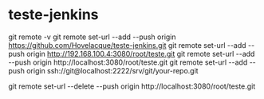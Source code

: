 # teste-jenkins

git remote -v
git remote set-url --add --push origin https://github.com/Hovelacque/teste-jenkins.git
git remote set-url --add --push origin http://192.168.100.4:3080/root/teste.git
git remote set-url --add --push origin http://localhost:3080/root/teste.git
git remote set-url --add --push origin ssh://git@localhost:2222/srv/git/your-repo.git

git remote set-url --delete --push origin http://localhost:3080/root/teste.git